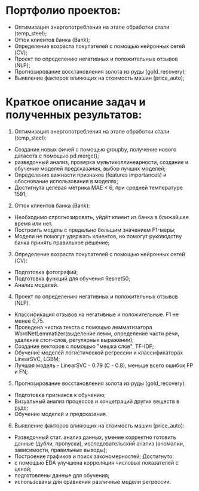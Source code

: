 # Портфолио проектов:
  - Оптимизация энергопотребления на этапе обработки стали (temp_steel);
  - Отток клиентов банка (Bank);
  - Определение возраста покупателей с помощью нейронных сетей (CV);
  - Проект по определению негативных и положительных отзывов (NLP);
  - Прогнозирование восстановления золота из руды (gold_recovery);
  - Выявление факторов влияющих на стоимость машин (price_auto);



# Краткое описание задач и полученных результатов:
1. Оптимизация энергопотребления на этапе обработки стали (temp_steel):
  - Создание новых фичей с помощью groupby, получение нового датасета с помощью pd.merge();
  - разведочный анализ, проверка мультиколлинеарности, создание и обучение моделей предсказания, выбор лучших моделей;
  - Определение важности признаков (features importances) и обоснование использования в моделях;
  - Достигнута целевая метрика MAE < 6, при средней температуре 1591;
  
2.  Отток клиентов банка (Bank):
  - Необходимо спрогнозировать, уйдёт клиент из банка в ближайшее время или нет.
  - Построить модель с предельно большим значением F1-меры;
  - Модели не помогут удержать клиентов, но помогут руководству банка принять правильное решение;
  
3. Определение возраста покупателей с помощью нейронных сетей (CV):
  - Подготовка фотографий;
  - Подготовка функций для обучения Resnet50;
  - Анализ моделей.

4. Проект по определению негативных и положительных отзывов (NLP).
  - Классификация отзывов на негативные и положительные. F1 не менее 0,75.
  - Проведена чистка текста с помощью лемматизатора WordNetLemmatizer(выделение лемм, определение части речи, удаление стоп-слов, регулярных выражении);
  - Создание векторов с помощью "мешка слов", TF-IDF;
  - Обучение моделей логистической регрессии и классификаторах LinearSVC, LGBM;
  - Лучшая модель - LinearSVC - 0.79 (С - 0.8), меньше всего ошибок FP и FN;

5. Прогнозирование восстановления золота из руды (gold_recovery):
  - Подготовка признаков к обучению;
  - Визуальный анализ процессов и концетраций других веществ в руде;
  -  Обучение моделей и предсказания.
 
6. Выявление факторов влияющих на стоимость машин (price_auto):
  - Разведочный стат. анализ данных, умение корректно готовить данные (дубли, пропуски), исследовательский анализ (аномалии, зависимости, правильные выводы);
  - Построение графиков и поиск закономерностей;
Достигнуто:
  - с помощью EDA улучшена корреляция числовых показателей с ценой;
  - подготовлены данные для обучения;
  - использованы для сравнения различные модели регрессии.
